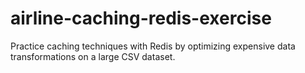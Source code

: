 # airline-caching-redis-exercise
Practice caching techniques with Redis by optimizing expensive data transformations on a large CSV dataset.
